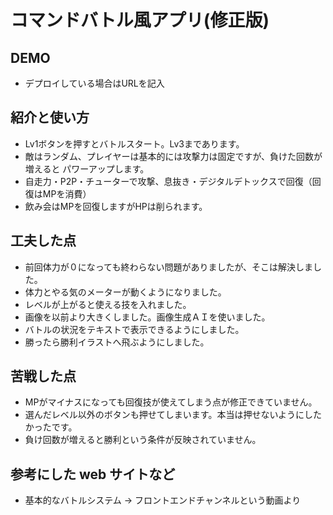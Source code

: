 # コマンドバトル風アプリ(修正版)

## DEMO

  - デプロイしている場合はURLを記入

## 紹介と使い方

  - Lv1ボタンを押すとバトルスタート。Lv3まであります。
  - 敵はランダム、プレイヤーは基本的には攻撃力は固定ですが、負けた回数が増えると
    パワーアップします。
  - 自走力・P2P・チューターで攻撃、息抜き・デジタルデトックスで回復（回復はMPを消費）
  - 飲み会はMPを回復しますがHPは削られます。

## 工夫した点

  - 前回体力が０になっても終わらない問題がありましたが、そこは解決しました。
  - 体力とやる気のメーターが動くようになりました。
  - レベルが上がると使える技を入れました。
  - 画像を以前より大きくしました。画像生成ＡＩを使いました。
  - バトルの状況をテキストで表示できるようにしました。
  - 勝ったら勝利イラストへ飛ぶようにしました。

## 苦戦した点

  - MPがマイナスになっても回復技が使えてしまう点が修正できていません。
  - 選んだレベル以外のボタンも押せてしまいます。本当は押せないようにしたかったです。
  - 負け回数が増えると勝利という条件が反映されていません。

## 参考にした web サイトなど

  - 基本的なバトルシステム → フロントエンドチャンネルという動画より